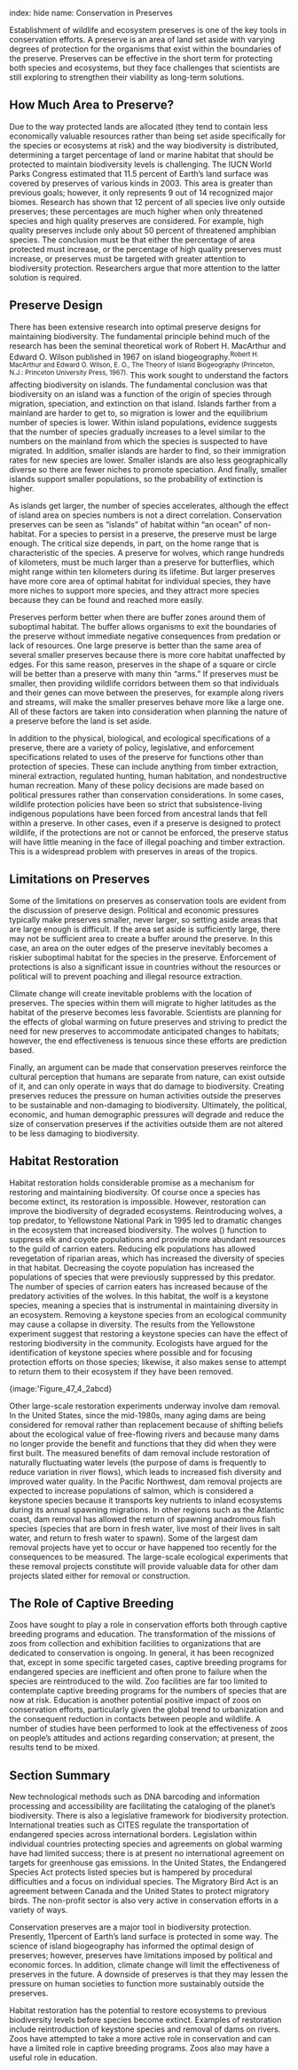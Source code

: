 index: hide
name: Conservation in Preserves

Establishment of wildlife and ecosystem preserves is one of the key tools in conservation efforts. A preserve is an area of land set aside with varying degrees of protection for the organisms that exist within the boundaries of the preserve. Preserves can be effective in the short term for protecting both species and ecosystems, but they face challenges that scientists are still exploring to strengthen their viability as long-term solutions.

## How Much Area to Preserve?

Due to the way protected lands are allocated (they tend to contain less economically valuable resources rather than being set aside specifically for the species or ecosystems at risk) and the way biodiversity is distributed, determining a target percentage of land or marine habitat that should be protected to maintain biodiversity levels is challenging. The IUCN World Parks Congress estimated that 11.5 percent of Earth’s land surface was covered by preserves of various kinds in 2003. This area is greater than previous goals; however, it only represents 9 out of 14 recognized major biomes. Research has shown that 12 percent of all species live only outside preserves; these percentages are much higher when only threatened species and high quality preserves are considered. For example, high quality preserves include only about 50 percent of threatened amphibian species. The conclusion must be that either the percentage of area protected must increase, or the percentage of high quality preserves must increase, or preserves must be targeted with greater attention to biodiversity protection. Researchers argue that more attention to the latter solution is required.

## Preserve Design

There has been extensive research into optimal preserve designs for maintaining biodiversity. The fundamental principle behind much of the research has been the seminal theoretical work of Robert H. MacArthur and Edward O. Wilson published in 1967 on island biogeography.<sup>Robert H. MacArthur and Edward O. Wilson, E. O., The Theory of Island Biogeography (Princeton, N.J.: Princeton University Press, 1967).</sup> This work sought to understand the factors affecting biodiversity on islands. The fundamental conclusion was that biodiversity on an island was a function of the origin of species through migration, speciation, and extinction on that island. Islands farther from a mainland are harder to get to, so migration is lower and the equilibrium number of species is lower. Within island populations, evidence suggests that the number of species gradually increases to a level similar to the numbers on the mainland from which the species is suspected to have migrated. In addition, smaller islands are harder to find, so their immigration rates for new species are lower. Smaller islands are also less geographically diverse so there are fewer niches to promote speciation. And finally, smaller islands support smaller populations, so the probability of extinction is higher.

As islands get larger, the number of species accelerates, although the effect of island area on species numbers is not a direct correlation. Conservation preserves can be seen as “islands” of habitat within “an ocean” of non-habitat. For a species to persist in a preserve, the preserve must be large enough. The critical size depends, in part, on the home range that is characteristic of the species. A preserve for wolves, which range hundreds of kilometers, must be much larger than a preserve for butterflies, which might range within ten kilometers during its lifetime. But larger preserves have more core area of optimal habitat for individual species, they have more niches to support more species, and they attract more species because they can be found and reached more easily.

Preserves perform better when there are buffer zones around them of suboptimal habitat. The buffer allows organisms to exit the boundaries of the preserve without immediate negative consequences from predation or lack of resources. One large preserve is better than the same area of several smaller preserves because there is more core habitat unaffected by edges. For this same reason, preserves in the shape of a square or circle will be better than a preserve with many thin “arms.” If preserves must be smaller, then providing wildlife corridors between them so that individuals and their genes can move between the preserves, for example along rivers and streams, will make the smaller preserves behave more like a large one. All of these factors are taken into consideration when planning the nature of a preserve before the land is set aside.

In addition to the physical, biological, and ecological specifications of a preserve, there are a variety of policy, legislative, and enforcement specifications related to uses of the preserve for functions other than protection of species. These can include anything from timber extraction, mineral extraction, regulated hunting, human habitation, and nondestructive human recreation. Many of these policy decisions are made based on political pressures rather than conservation considerations. In some cases, wildlife protection policies have been so strict that subsistence-living indigenous populations have been forced from ancestral lands that fell within a preserve. In other cases, even if a preserve is designed to protect wildlife, if the protections are not or cannot be enforced, the preserve status will have little meaning in the face of illegal poaching and timber extraction. This is a widespread problem with preserves in areas of the tropics.

## Limitations on Preserves

Some of the limitations on preserves as conservation tools are evident from the discussion of preserve design. Political and economic pressures typically make preserves smaller, never larger, so setting aside areas that are large enough is difficult. If the area set aside is sufficiently large, there may not be sufficient area to create a buffer around the preserve. In this case, an area on the outer edges of the preserve inevitably becomes a riskier suboptimal habitat for the species in the preserve. Enforcement of protections is also a significant issue in countries without the resources or political will to prevent poaching and illegal resource extraction.

Climate change will create inevitable problems with the location of preserves. The species within them will migrate to higher latitudes as the habitat of the preserve becomes less favorable. Scientists are planning for the effects of global warming on future preserves and striving to predict the need for new preserves to accommodate anticipated changes to habitats; however, the end effectiveness is tenuous since these efforts are prediction based.

Finally, an argument can be made that conservation preserves reinforce the cultural perception that humans are separate from nature, can exist outside of it, and can only operate in ways that do damage to biodiversity. Creating preserves reduces the pressure on human activities outside the preserves to be sustainable and non-damaging to biodiversity. Ultimately, the political, economic, and human demographic pressures will degrade and reduce the size of conservation preserves if the activities outside them are not altered to be less damaging to biodiversity.

## Habitat Restoration

Habitat restoration holds considerable promise as a mechanism for restoring and maintaining biodiversity. Of course once a species has become extinct, its restoration is impossible. However, restoration can improve the biodiversity of degraded ecosystems. Reintroducing wolves, a top predator, to Yellowstone National Park in 1995 led to dramatic changes in the ecosystem that increased biodiversity. The wolves () function to suppress elk and coyote populations and provide more abundant resources to the guild of carrion eaters. Reducing elk populations has allowed revegetation of riparian areas, which has increased the diversity of species in that habitat. Decreasing the coyote population has increased the populations of species that were previously suppressed by this predator. The number of species of carrion eaters has increased because of the predatory activities of the wolves. In this habitat, the wolf is a keystone species, meaning a species that is instrumental in maintaining diversity in an ecosystem. Removing a keystone species from an ecological community may cause a collapse in diversity. The results from the Yellowstone experiment suggest that restoring a keystone species can have the effect of restoring biodiversity in the community. Ecologists have argued for the identification of keystone species where possible and for focusing protection efforts on those species; likewise, it also makes sense to attempt to return them to their ecosystem if they have been removed.


{image:'Figure_47_4_2abcd}
        

Other large-scale restoration experiments underway involve dam removal. In the United States, since the mid-1980s, many aging dams are being considered for removal rather than replacement because of shifting beliefs about the ecological value of free-flowing rivers and because many dams no longer provide the benefit and functions that they did when they were first built. The measured benefits of dam removal include restoration of naturally fluctuating water levels (the purpose of dams is frequently to reduce variation in river flows), which leads to increased fish diversity and improved water quality. In the Pacific Northwest, dam removal projects are expected to increase populations of salmon, which is considered a keystone species because it transports key nutrients to inland ecosystems during its annual spawning migrations. In other regions such as the Atlantic coast, dam removal has allowed the return of spawning anadromous fish species (species that are born in fresh water, live most of their lives in salt water, and return to fresh water to spawn). Some of the largest dam removal projects have yet to occur or have happened too recently for the consequences to be measured. The large-scale ecological experiments that these removal projects constitute will provide valuable data for other dam projects slated either for removal or construction.

## The Role of Captive Breeding

Zoos have sought to play a role in conservation efforts both through captive breeding programs and education. The transformation of the missions of zoos from collection and exhibition facilities to organizations that are dedicated to conservation is ongoing. In general, it has been recognized that, except in some specific targeted cases, captive breeding programs for endangered species are inefficient and often prone to failure when the species are reintroduced to the wild. Zoo facilities are far too limited to contemplate captive breeding programs for the numbers of species that are now at risk. Education is another potential positive impact of zoos on conservation efforts, particularly given the global trend to urbanization and the consequent reduction in contacts between people and wildlife. A number of studies have been performed to look at the effectiveness of zoos on people’s attitudes and actions regarding conservation; at present, the results tend to be mixed.

## Section Summary

New technological methods such as DNA barcoding and information processing and accessibility are facilitating the cataloging of the planet’s biodiversity. There is also a legislative framework for biodiversity protection. International treaties such as CITES regulate the transportation of endangered species across international borders. Legislation within individual countries protecting species and agreements on global warming have had limited success; there is at present no international agreement on targets for greenhouse gas emissions. In the United States, the Endangered Species Act protects listed species but is hampered by procedural difficulties and a focus on individual species. The Migratory Bird Act is an agreement between Canada and the United States to protect migratory birds. The non-profit sector is also very active in conservation efforts in a variety of ways.

Conservation preserves are a major tool in biodiversity protection. Presently, 11percent of Earth’s land surface is protected in some way. The science of island biogeography has informed the optimal design of preserves; however, preserves have limitations imposed by political and economic forces. In addition, climate change will limit the effectiveness of preserves in the future. A downside of preserves is that they may lessen the pressure on human societies to function more sustainably outside the preserves.

Habitat restoration has the potential to restore ecosystems to previous biodiversity levels before species become extinct. Examples of restoration include reintroduction of keystone species and removal of dams on rivers. Zoos have attempted to take a more active role in conservation and can have a limited role in captive breeding programs. Zoos also may have a useful role in education.
